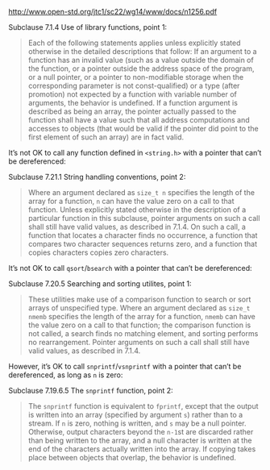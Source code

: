 http://www.open-std.org/jtc1/sc22/wg14/www/docs/n1256.pdf

Subclause 7.1.4 Use of library functions, point 1:

> Each of the following statements applies unless explicitly stated otherwise in the
> detailed descriptions that follow: If an argument to a function has an invalid value (such
> as a value outside the domain of the function, or a pointer outside the address space of
> the program, or a null pointer, or a pointer to non-modifiable storage when the
> corresponding parameter is not const-qualified) or a type (after promotion) not expected
> by a function with variable number of arguments, the behavior is undefined. If a function
> argument is described as being an array, the pointer actually passed to the function shall
> have a value such that all address computations and accesses to objects (that would be
> valid if the pointer did point to the first element of such an array) are in fact valid.

It’s not OK to call any function defined in `<string.h>` with a pointer that can’t be dereferenced:

Subclause 7.21.1 String handling conventions, point 2:

> Where an argument declared as `size_t n` specifies the length of the array for a function, `n`
> can have the value zero on a call to that function. Unless explicitly stated otherwise in
> the description of a particular function in this subclause, pointer arguments on such a
> call shall still have valid values, as described in 7.1.4. On such a call, a function
> that locates a character finds no occurrence, a function that compares two character
> sequences returns zero, and a function that copies characters copies zero characters.

It’s not OK to call `qsort`/`bsearch` with a pointer that can’t be dereferenced:

Subclause 7.20.5 Searching and sorting utilites, point 1:

> These utilities make use of a comparison function to search or sort arrays of unspecified
> type. Where an argument declared as `size_t nmemb` specifies the length of the array for a
> function, `nmemb` can have the value zero on a call to that function; the comparison function
> is not called, a search finds no matching element, and sorting performs no rearrangement.
> Pointer arguments on such a call shall still have valid values, as described in 7.1.4.

However, it’s OK to call `snprintf`/`vsnprintf` with a pointer that can’t be dereferenced, as long as `n` is zero:

Subclause 7.19.6.5 The `snprintf` function, point 2:

> The `snprintf` function is equivalent to `fprintf`, except that the output is written into an
> array (specified by argument `s`) rather than to a stream. If `n` is zero, nothing is written, and
> `s` may be a null pointer. Otherwise, output characters beyond the `n-1`st are discarded rather
> than being written to the array, and a null character is written at the end of the characters
> actually written into the array. If copying takes place between objects that overlap, the behavior
> is undefined.
